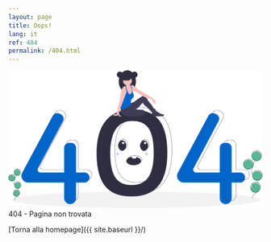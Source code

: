 ```yaml
---
layout: page
title: Oops!
lang: it
ref: 404
permalink: /404.html
---
```


<img src="/assets/images/404.svg">
404 - Pagina non trovata

[Torna alla homepage]({{ site.baseurl }}/)
